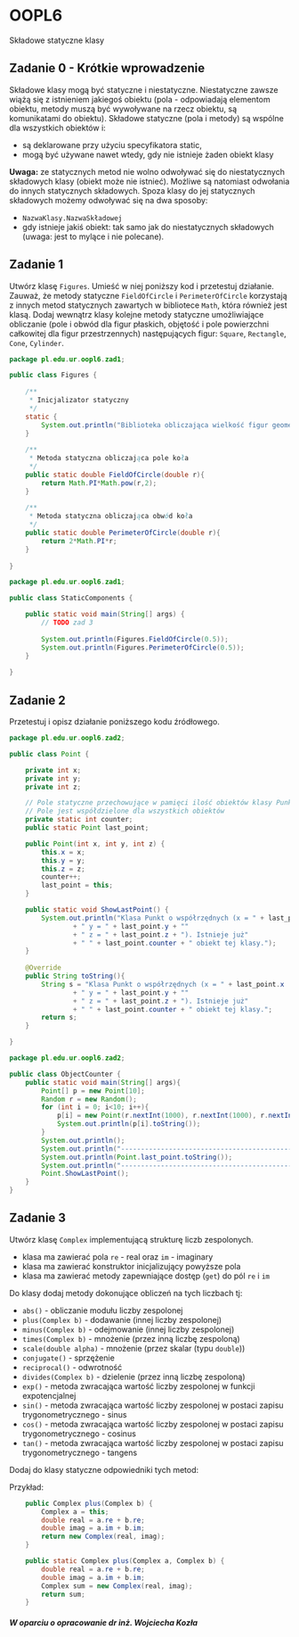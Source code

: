 # OOPL6
Składowe statyczne klasy

## Zadanie 0 - Krótkie wprowadzenie
Składowe klasy mogą być statyczne i niestatyczne. Niestatyczne zawsze wiążą się z istnieniem jakiegoś obiektu (pola - odpowiadają elementom obiektu, metody muszą być wywoływane na rzecz obiektu, są komunikatami do obiektu).
Składowe statyczne (pola i metody) są wspólne dla wszystkich obiektów i:
* są deklarowane przy użyciu specyfikatora static,
* mogą być używane nawet wtedy, gdy nie istnieje żaden obiekt klasy

**Uwaga:** ze statycznych metod nie wolno odwoływać się do niestatycznych składowych klasy (obiekt może nie istnieć). Możliwe są natomiast odwołania do innych statycznych składowych.
Spoza klasy do jej statycznych składowych możemy odwoływać się na dwa sposoby:
* `NazwaKlasy.NazwaSkładowej`
* gdy istnieje jakiś obiekt: tak samo jak do niestatycznych składowych (uwaga: jest to mylące i nie polecane).

## Zadanie 1
Utwórz klasę `Figures`. Umieść w niej poniższy kod i przetestuj działanie. Zauważ, że metody statyczne `FieldOfCircle` i `PerimeterOfCircle` korzystają z innych metod statycznych zawartych w bibliotece `Math`, która również jest klasą. Dodaj wewnątrz klasy kolejne metody statyczne umożliwiające obliczanie (pole i obwód dla figur płaskich, objętość i pole powierzchni całkowitej dla figur przestrzennych) następujących figur: `Square`, `Rectangle`, `Cone`, `Cylinder`. 

```java
package pl.edu.ur.oopl6.zad1;

public class Figures {
    
    /**
     * Inicjalizator statyczny
     */
    static {
        System.out.println("Biblioteka obliczająca wielkość figur geometrycznych!!!");
    }
    
    /**
     * Metoda statyczna obliczająca pole koła
     */
    public static double FieldOfCircle(double r){
        return Math.PI*Math.pow(r,2);
    }
    
    /**
     * Metoda statyczna obliczająca obwód koła
     */
    public static double PerimeterOfCircle(double r){
        return 2*Math.PI*r;
    }
    
}
```

```java
package pl.edu.ur.oopl6.zad1;

public class StaticComponents {

    public static void main(String[] args) {
        // TODO zad 3
        
        System.out.println(Figures.FieldOfCircle(0.5));
        System.out.println(Figures.PerimeterOfCircle(0.5));
    }
    
}
```

## Zadanie 2
Przetestuj i opisz działanie poniższego kodu źródłowego.

```java
package pl.edu.ur.oopl6.zad2;

public class Point {

    private int x;
    private int y;
    private int z;

    // Pole statyczne przechowujące w pamięci ilość obiektów klasy Punkt
    // Pole jest współdzielone dla wszystkich obiektów
    private static int counter;
    public static Point last_point;

    public Point(int x, int y, int z) {
        this.x = x;
        this.y = y;
        this.z = z;
        counter++;
        last_point = this;
    }

    public static void ShowLastPoint() {
        System.out.println("Klasa Punkt o współrzędnych (x = " + last_point.x
                + " y = " + last_point.y + ""
                + " z = " + last_point.z + "). Istnieje już"
                + " " + last_point.counter + " obiekt tej klasy.");
    }
    
    @Override
    public String toString(){
        String s = "Klasa Punkt o współrzędnych (x = " + last_point.x
                + " y = " + last_point.y + ""
                + " z = " + last_point.z + "). Istnieje już"
                + " " + last_point.counter + " obiekt tej klasy.";
        return s;
    }

}
```

```java
package pl.edu.ur.oopl6.zad2;

public class ObjectCounter {
    public static void main(String[] args){
        Point[] p = new Point[10];
        Random r = new Random();
        for (int i = 0; i<10; i++){
            p[i] = new Point(r.nextInt(1000), r.nextInt(1000), r.nextInt(1000));
            System.out.println(p[i].toString());
        }
        System.out.println();
        System.out.println("-------------------------------------------------");
        System.out.println(Point.last_point.toString());
        System.out.println("-------------------------------------------------");
        Point.ShowLastPoint();
    }
}
```

## Zadanie 3
Utwórz klasę `Complex` implementującą strukturę liczb zespolonych.

* klasa ma zawierać pola `re` - real oraz `im` - imaginary
* klasa ma zawierać konstruktor inicjalizujący powyższe pola
* klasa ma zawierać metody zapewniające dostęp (`get`) do pól `re` i `im`

Do klasy dodaj metody dokonujące obliczeń na tych liczbach tj:
* `abs()` - obliczanie modułu liczby zespolonej
* `plus(Complex b)` - dodawanie (innej liczby zespolonej)
* `minus(Complex b)` - odejmowanie (innej liczby zespolonej)
* `times(Complex b)` - mnożenie (przez inną liczbę zespoloną)
* `scale(double alpha)` - mnożenie (przez skalar (typu `double`))
* `conjugate()` - sprzężenie
* `reciprocal()` - odwrotność
* `divides(Complex b)` - dzielenie (przez inną liczbę zespoloną)
* `exp()` - metoda zwracająca wartość liczby zespolonej w funkcji expotencjalnej
* `sin()` - metoda zwracająca wartość liczby zespolonej w postaci zapisu trygonometrycznego - sinus
* `cos()` - metoda zwracająca wartość liczby zespolonej w postaci zapisu trygonometrycznego - cosinus
* `tan()` - metoda zwracająca wartość liczby zespolonej w postaci zapisu trygonometrycznego - tangens

Dodaj do klasy statyczne odpowiedniki tych metod:

Przykład:

```java
    public Complex plus(Complex b) {
        Complex a = this;
        double real = a.re + b.re;
        double imag = a.im + b.im;
        return new Complex(real, imag);
    }

    public static Complex plus(Complex a, Complex b) {
        double real = a.re + b.re;
        double imag = a.im + b.im;
        Complex sum = new Complex(real, imag);
        return sum;
    }
```

##### W oparciu o opracowanie dr inż. Wojciecha Kozła
